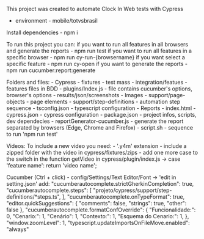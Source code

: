 This project was created to automate Clock In Web tests with Cypress
- environment - mobile/totvsbrasil

Install dependencies - npm i

To run this project you can:
    if you want to run all features in all browsers and generate the reports
        - npm run test
    if you want to run all features in a specific browser
        - npm run cy-run-{browsername}
    if you want select a specific feature
        - npm run cy-open
    if you want to generate the reports
        - npm run cucumber:report:generate

Folders and files:
    - Cypress
        - fixtures - test mass
        - integration/featues - features files in BDD
        - plugins/Index.js - file contains cucumber's options, browser's options
        - results/json/screenshots - Images 
        - support/page-objects - page elements
        - support/step-definitions - automation step sequence
        - tsconfig.json - typescript configuration
        - Reports - index.html 
    - cypress.json - cypress configuration
    - package.json - project infos, scripts, dev dependecies
    - reportGenerator-cucumber.js - generate the report separated by browsers (Edge, Chrome and Firefox)
    - script.sh - sequence to run 'npm run test'

Videos:
    To include a new video you need:
        - '.y4m' extension
        - include a zipped folder with the video in cypress/fixtures/zips
        - add one more case to the switch in the function getVideo in cypress/plugin/index.js 
                -> case 'feature name':
                   return 'video name';

Cucumber (Ctrl + click)
    - config/Settings/Text Editor/Font -> 'edit in setting.json'
    add:
    "cucumberautocomplete.strictGherkinCompletion": true,
    "cucumberautocomplete.steps": [
      "projeto/cypress/support/step-definitions/*steps.ts",
    ],
    "cucumberautocomplete.onTypeFormat": true,
    "editor.quickSuggestions": {
      "comments": false,
      "strings": true,
      "other": false
    },
    "cucumberautocomplete.formatConfOverride": {
      "Funcionalidade:": 0,
      "Cenario:": 1,
      "Cenário": 1,
      "Contexto:": 1,
      "Esquema do Cenario:": 1,
    },
    "window.zoomLevel": 1,
    "typescript.updateImportsOnFileMove.enabled": "always"
